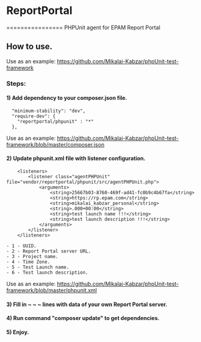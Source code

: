 # ReportPortal
================
PHPUnit agent for EPAM Report Portal

## How to use.

Use as an example: https://github.com/Mikalai-Kabzar/phpUnit-test-framework

### Steps:

#### 1) Add dependency to your composer.json file.
```
  "minimum-stability": "dev",
  "require-dev": {
    "reportportal/phpunit" : "*"
  },
```
Use as an example: https://github.com/Mikalai-Kabzar/phpUnit-test-framework/blob/master/composer.json

  
#### 2) Update phpunit.xml file with listener configuration.

```
    <listeners>
        <listener class="agentPHPUnit" file="vendor/reportportal/phpunit/src/agentPHPUnit.php">
            <arguments>
                <string>25667b03-8760-469f-ad41-fc0b9c4b67fa</string>
                <string>https://rp.epam.com</string>
                <string>mikalai_kabzar_personal</string>
                <string>.000+00:00</string>
                <string>test launch name !!!</string>
                <string>test launch description !!!</string>
            </arguments>
        </listener>
    </listeners> 
```
    - 1 - UUID.
    - 2 - Report Portal server URL.
    - 3 - Project name.
    - 4 - Time Zone.
    - 5 - Test Launch name.
    - 6 - Test launch description.
    
Use as an example: https://github.com/Mikalai-Kabzar/phpUnit-test-framework/blob/master/phpunit.xml

#### 3) Fill in <string> ~ ~ ~ </string> lines with data of your own Report Portal server.

#### 4) Run command "composer update" to get dependencies.

#### 5) Enjoy.
